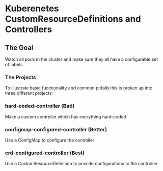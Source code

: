 # Kuberenetes CustomResourceDefinitions and Controllers

## The Goal

Watch all pods in the cluster and make sure they all have a configurable set of labels.

### The Projects

To illustrate basic functionality and common pitfalls this is broken up into three different projects:

### hard-coded-controller (Bad)

Make a custom controller which has everything hard-coded

### configmap-configured-controller (Better)

Use a ConfigMap to configure the controller

### crd-configured-controller (Best)

Use a CustomResourceDefinition to provide configurations to the controller
